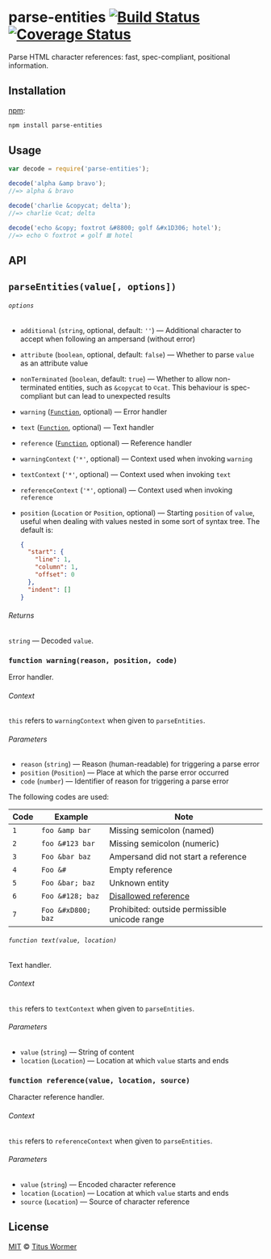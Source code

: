 # parse-entities [![Build Status][build-badge]][build-status] [![Coverage Status][coverage-badge]][coverage-status]

Parse HTML character references: fast, spec-compliant, positional
information.

## Installation

[npm][]:

```bash
npm install parse-entities
```

## Usage

```js
var decode = require('parse-entities');

decode('alpha &amp bravo');
//=> alpha & bravo

decode('charlie &copycat; delta');
//=> charlie ©cat; delta

decode('echo &copy; foxtrot &#8800; golf &#x1D306; hotel');
//=> echo © foxtrot ≠ golf 𝌆 hotel
```

## API

## `parseEntities(value[, options])`

###### `options`

*   `additional` (`string`, optional, default: `''`)
    — Additional character to accept when following an ampersand (without
    error)
*   `attribute` (`boolean`, optional, default: `false`)
    — Whether to parse `value` as an attribute value
*   `nonTerminated` (`boolean`, default: `true`)
    — Whether to allow non-terminated entities, such as `&copycat` to
    `©cat`.  This behaviour is spec-compliant but can lead to unexpected
    results
*   `warning` ([`Function`][warning], optional)
    — Error handler
*   `text` ([`Function`][text], optional)
    — Text handler
*   `reference` ([`Function`][reference],
    optional) — Reference handler
*   `warningContext` (`'*'`, optional)
    — Context used when invoking `warning`
*   `textContext` (`'*'`, optional)
    — Context used when invoking `text`
*   `referenceContext` (`'*'`, optional)
    — Context used when invoking `reference`
*   `position` (`Location` or `Position`, optional)
    — Starting `position` of `value`, useful when dealing with values
    nested in some sort of syntax tree.  The default is:

    ```json
    {
      "start": {
        "line": 1,
        "column": 1,
        "offset": 0
      },
      "indent": []
    }
    ```

###### Returns

`string` — Decoded `value`.

### `function warning(reason, position, code)`

Error handler.

###### Context

`this` refers to `warningContext` when given to `parseEntities`.

###### Parameters

*   `reason` (`string`)
    — Reason (human-readable) for triggering a parse error
*   `position` (`Position`)
    — Place at which the parse error occurred
*   `code` (`number`)
    — Identifier of reason for triggering a parse error

The following codes are used:

| Code | Example            | Note                                          |
| ---- | ------------------ | --------------------------------------------- |
| `1`  | `foo &amp bar`     | Missing semicolon (named)                     |
| `2`  | `foo &#123 bar`    | Missing semicolon (numeric)                   |
| `3`  | `Foo &bar baz`     | Ampersand did not start a reference           |
| `4`  | `Foo &#`           | Empty reference                               |
| `5`  | `Foo &bar; baz`    | Unknown entity                                |
| `6`  | `Foo &#128; baz`   | [Disallowed reference][invalid]               |
| `7`  | `Foo &#xD800; baz` | Prohibited: outside permissible unicode range |

###### `function text(value, location)`

Text handler.

###### Context

`this` refers to `textContext` when given to `parseEntities`.

###### Parameters

*   `value` (`string`) — String of content
*   `location` (`Location`) — Location at which `value` starts and ends

### `function reference(value, location, source)`

Character reference handler.

###### Context

`this` refers to `referenceContext` when given to `parseEntities`.

###### Parameters

*   `value` (`string`) — Encoded character reference
*   `location` (`Location`) — Location at which `value` starts and ends
*   `source` (`Location`) — Source of character reference

## License

[MIT][license] © [Titus Wormer][author]

<!-- Definitions -->

[build-badge]: https://img.shields.io/travis/wooorm/parse-entities.svg

[build-status]: https://travis-ci.org/wooorm/parse-entities

[coverage-badge]: https://img.shields.io/codecov/c/github/wooorm/parse-entities.svg

[coverage-status]: https://codecov.io/github/wooorm/parse-entities

[npm]: https://docs.npmjs.com/cli/install

[license]: LICENSE

[author]: http://wooorm.com

[warning]: #function-warningreason-position-code

[text]: #function-textvalue-location

[reference]: #function-referencevalue-location-source

[invalid]: https://github.com/wooorm/character-reference-invalid
